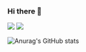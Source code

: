 ### Hi there 👋
<a href="" target="_blank"><img src="https://img.shields.io/badge/swift-FC8019?style=flat&logo=swift&logoColor=F05138"/></a>
<a href="" target="_blank"><img src="https://img.shields.io/badge/uikit-FFFFFF?style=plastic&logo=uikit&logoColor=2396F3"/></a>

![Anurag's GitHub stats](https://github-readme-stats.vercel.app/api?username=dodiforth&show_icons=true&theme=radical)


<!--
**dodiforth/dodiforth** is a ✨ _special_ ✨ repository because its `README.md` (this file) appears on your GitHub profile.

Here are some ideas to get you started:

- 🔭 I’m currently working on ...
- 🌱 I’m currently learning ...
- 👯 I’m looking to collaborate on ...
- 🤔 I’m looking for help with ...
- 💬 Ask me about ...
- 📫 How to reach me: ...
- 😄 Pronouns: ...
- ⚡ Fun fact: ...
-->
